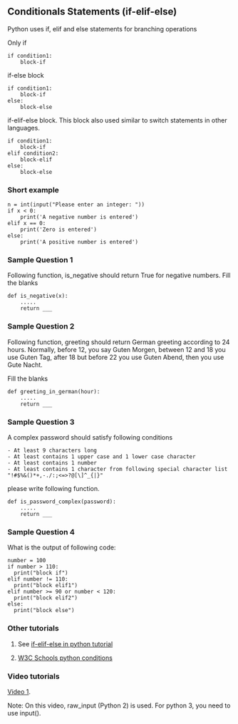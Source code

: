 ## Conditionals Statements (if-elif-else)


Python uses if, elif and else statements for branching operations

Only if

	if condition1:
		block-if

if-else block

	if condition1:
		block-if
	else:
		block-else


if-elif-else block. This block also used similar to switch statements in other languages.

	if condition1:
		block-if
	elif condition2:
		block-elif
	else:
		block-else




### Short example


    n = int(input("Please enter an integer: "))
    if x < 0:
        print('A negative number is entered')
    elif x == 0:
        print('Zero is entered')
    else:
        print('A positive number is entered')



### Sample Question 1

Following function, is_negative should return True for negative numbers. 
Fill the blanks

	def is_negative(x):
		.....
	    return ___


### Sample Question 2

Following function, greeting should return German greeting according to 24 hours.
Normally, before 12, you say Guten Morgen, between 12 and 18 you use Guten Tag, after 18 but before 22 you use Guten Abend, then you use Gute Nacht.

Fill the blanks

	def greeting_in_german(hour):
		.....
	    return ___

### Sample Question 3

A complex password should satisfy following conditions

	- At least 9 characters long
	- At least contains 1 upper case and 1 lower case character
	- At least contains 1 number
	- At least contains 1 character from following special character list "!#$%&()*+,-./:;<=>?@[\]^_{|}"

please write following function.

	def is_password_complex(password):
		.....
	    return ___


### Sample Question 4

What is the output of following code:

	number = 100
	if number > 110: 
	  print("block if")
	elif number != 110:
	  print("block elif1")
	elif number >= 90 or number < 120:
	  print("block elif2")
	else:
	  print("block else")



### Other tutorials

1. See [if-elif-else in python tutorial](https://docs.python.org/3/tutorial/controlflow.html#if-statements)


2. [W3C Schools python conditions](https://www.w3schools.com/python/python_conditions.asp)



### Video tutorials

[Video 1](https://www.youtube.com/watch?v=f4KOjWS_KZs).

Note: On this video, raw_input (Python 2) is used. For python 3, you need to use input().




